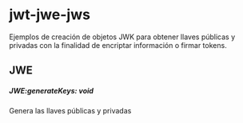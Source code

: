 # jwt-jwe-jws
Ejemplos de creación de objetos JWK para obtener llaves públicas y privadas con la finalidad de encriptar información o firmar tokens.


## JWE

##### JWE:generateKeys: void
Genera las llaves públicas y privadas

